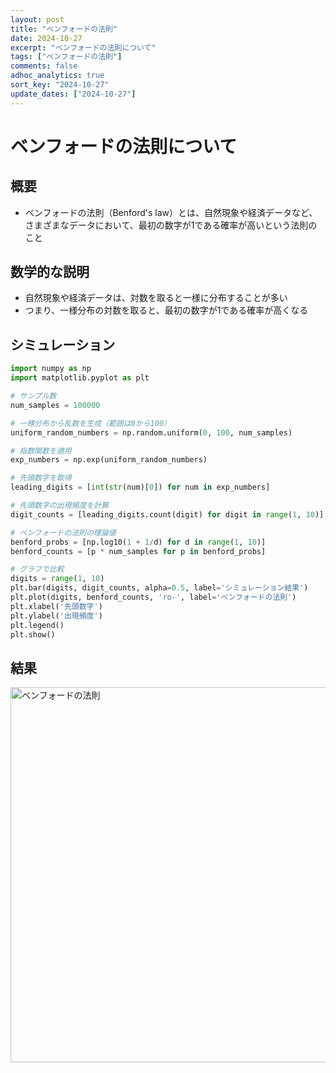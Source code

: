 ```yaml
---
layout: post
title: "ベンフォードの法則"
date: 2024-10-27
excerpt: "ベンフォードの法則について"
tags: ["ベンフォードの法則"]
comments: false
adhoc_analytics: true
sort_key: "2024-10-27"
update_dates: ["2024-10-27"]
---
```


# ベンフォードの法則について

## 概要
 - ベンフォードの法則（Benford's law）とは、自然現象や経済データなど、さまざまなデータにおいて、最初の数字が1である確率が高いという法則のこと

## 数学的な説明
 - 自然現象や経済データは、対数を取ると一様に分布することが多い
 - つまり、一様分布の対数を取ると、最初の数字が1である確率が高くなる

## シミュレーション

```python
import numpy as np
import matplotlib.pyplot as plt

# サンプル数
num_samples = 100000

# 一様分布から乱数を生成（範囲は0から100）
uniform_random_numbers = np.random.uniform(0, 100, num_samples)

# 指数関数を適用
exp_numbers = np.exp(uniform_random_numbers)

# 先頭数字を取得
leading_digits = [int(str(num)[0]) for num in exp_numbers]

# 先頭数字の出現頻度を計算
digit_counts = [leading_digits.count(digit) for digit in range(1, 10)]

# ベンフォードの法則の理論値
benford_probs = [np.log10(1 + 1/d) for d in range(1, 10)]
benford_counts = [p * num_samples for p in benford_probs]

# グラフで比較
digits = range(1, 10)
plt.bar(digits, digit_counts, alpha=0.5, label='シミュレーション結果')
plt.plot(digits, benford_counts, 'ro-', label='ベンフォードの法則')
plt.xlabel('先頭数字')
plt.ylabel('出現頻度')
plt.legend()
plt.show()
```

## 結果

<div>
  <img src="https://f004.backblazeb2.com/file/gimpeik/Images-2024/2024-10-27.png" alt="ベンフォードの法則" style="width: 600px;"/>
</div>

